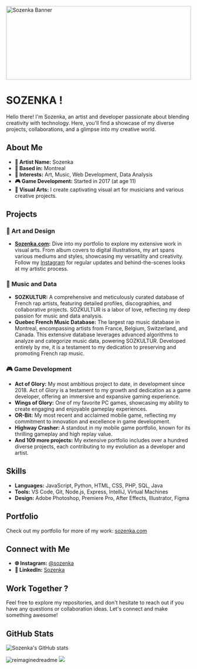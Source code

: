 <img src="https://github.com/sozenka/sozenka/blob/main/banner.jpg" alt="Sozenka Banner" width="100%" height="200">

# SOZENKA !

Hello there! I'm Sozenka, an artist and developer passionate about blending creativity with technology. Here, you'll find a showcase of my diverse projects, collaborations, and a glimpse into my creative world.

## About Me

- **🎨 Artist Name:** Sozenka
- **📍 Based in:** Montreal
- **🌟 Interests:** Art, Music, Web Development, Data Analysis
- **🎮 Game Development:** Started in 2017 (at age 11)
- **🎨 Visual Arts:** I create captivating visual art for musicians and various creative projects.

## Projects

### 🎨 Art and Design
- **[Sozenka.com](https://sozenka.com):** Dive into my portfolio to explore my extensive work in visual arts. From album covers to digital illustrations, my art spans various mediums and styles, showcasing my versatility and creativity. Follow my [Instagram](https://www.instagram.com/sozenka) for regular updates and behind-the-scenes looks at my artistic process.

### 🎵 Music and Data
- **SOZKULTUR:** A comprehensive and meticulously curated database of French rap artists, featuring detailed profiles, discographies, and collaborative projects. SOZKULTUR is a labor of love, reflecting my deep passion for music and data analysis.
- **Quebec French Music Database:** The largest rap music database in Montreal, encompassing artists from France, Belgium, Switzerland, and Canada. This extensive database leverages advanced algorithms to analyze and categorize music data, powering SOZKULTUR. Developed entirely by me, it is a testament to my dedication to preserving and promoting French rap music.

### 🎮 Game Development
- **Act of Glory:** My most ambitious project to date, in development since 2018. Act of Glory is a testament to my growth and dedication as a game developer, offering an immersive and expansive gaming experience.
- **Wings of Glory:** One of my favorite PC games, showcasing my ability to create engaging and enjoyable gameplay experiences.
- **OR-Bit:** My most recent and acclaimed mobile game, reflecting my commitment to innovation and excellence in game development.
- **Highway Crasher:** A standout in my mobile game portfolio, known for its thrilling gameplay and high replay value.
- **And 109 more projects:** My extensive portfolio includes over a hundred diverse projects, each contributing to my evolution as a developer and artist.

## Skills

- **Languages:** JavaScript, Python, HTML, CSS, PHP, SQL, Java
- **Tools:** VS Code, Git, Node.js, Express, IntelliJ, Virtual Machines
- **Design:** Adobe Photoshop, Premiere Pro, After Effects, Illustrator, Figma

## Portfolio

Check out my portfolio for more of my work: [sozenka.com](https://sozenka.com)

## Connect with Me

- **🌐 Instagram:** [@sozenka](https://www.instagram.com/sozenka)
- **💼 LinkedIn:** [Sozenka](https://www.linkedin.com/in/sozenka)

## Work Together ?

Feel free to explore my repositories, and don't hesitate to reach out if you have any questions or collaboration ideas. Let's connect and make something awesome!

## GitHub Stats

![Sozenka's GitHub stats](https://github-readme-stats.vercel.app/api?username=sozenka&show_icons=true&theme=dark)

<img src="https://myreadme.vercel.app/api/embed/sozenka?panels=userstatistics,toprepositories,toplanguages,commitgraph" alt="reimaginedreadme" />

<img src="https://github-profile-trophy.vercel.app/?username=sozenka&theme=juicyfresh&no-bg=true" />
